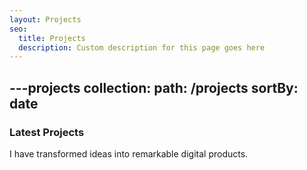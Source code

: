 ```yaml
---
layout: Projects
seo:
  title: Projects
  description: Custom description for this page goes here
---
```



---projects
collection:
  path: /projects
  sortBy: date
---

<PageTitle>
  <h3 class="mb-4">Latest Projects</h3>
  <p class="mt-0">I have transformed ideas into remarkable digital products.</p> 
</PageTitle>